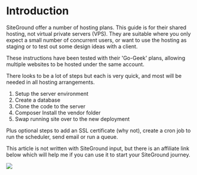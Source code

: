 # Introduction

SiteGround offer a number of hosting plans.  This guide is for their shared hosting, not virtual private servers (VPS).  They are suitable where you only expect a small number of concurrent users, or want to use the hosting as staging or to test out some design ideas with a client.

These instructions have been tested with their 'Go-Geek' plans, allowing multiple websites to be hosted under the same account.

There looks to be a lot of steps but each is very quick, and most will be needed in all hosting arrangements.

1. Setup the server environment
2. Create a database
3. Clone the code to the server
4. Composer Install the vendor folder
5. Swap running site over to the new deployment

Plus optional steps to add an SSL certificate (why not), create a cron job to run the scheduler, send email or run a queue.

This article is not written with SiteGround input, but there is an affiliate link below which will help me if you can use it to start your SiteGround journey.

[![](https://siteground.com/static/affiliate/en/NOPRICE/general\_EN\_general-hosting-square-light.jpg)](https://www.siteground.com/go/yhgyo6ql3v)



